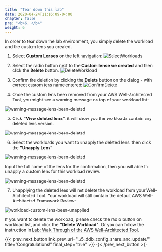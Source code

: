 ```yaml
---
title: "Tear down this lab"
date: 2020-04-24T11:16:09-04:00
chapter: false
pre: "<b>6. </b>"
weight: 6
---
```


In order to tear down the lab environment, you simply delete the workload and the custom lens you created.

1. Select **Custom Lenses** on the left navigation:
![SelectWorkloads](/watool/100_Custom_Lenses_on_WATool/images/6_0_select_custom_lenses.jpg)

2. Select the radio button next to the **Custom lense we created** and then click the **Delete** button.
![DeleteWorkload](/watool/100_Custom_Lenses_on_WATool/images/6_0_select_custom_lens_to_delete.jpg)

3. Confirm the deletion by clicking the **Delete** button on the dialog - with correct custom lens name entered:
![ConfirmDelete](/watool/100_Custom_Lenses_on_WATool/images/6_0_delete_custom_lens_confirm.jpg)

4. Once the custom lens been removed from your AWS Well-Architected Tool, you might see a warning message on top of your workload list:

![warning-message-lens-been-deleted](/watool/100_Custom_Lenses_on_WATool/images/6_1_warning_msg_lens_version_deleted.png) 

5. Click **"View deleted lens"**, it will show you the workloads contain any deleted lens version. 

![warning-message-lens-been-deleted](/watool/100_Custom_Lenses_on_WATool/images/6_2_workload_list_lens_version_deleted.png) 

6. Select the workloads you want to unapply the deleted lens, then click the **"Unapply Lens"**

![warning-message-lens-been-deleted](/watool/100_Custom_Lenses_on_WATool/images/6_3_unapply_deleted_lens_from_workload.png)

Input the full name of the lens for the confirmation, then you will able to unapply a custom lens for this workload review. 

![warning-message-lens-been-deleted](/watool/100_Custom_Lenses_on_WATool/images/6_4_confirm_input_full_lens_name.png)

7. Unapplying the deleted lens will not delete the workload from your Well-Architected Tool. Your workload will still contain the default AWS Well-Architected Framework Review:

![workload-custom-lens-been-unapplied](/watool/100_Custom_Lenses_on_WATool/images/6_5_workload_custom_lens_unapplied.png)

If you want to delete the workload, please check the radio button on workload list, and click the **"Delete Workload"**. Or you can follow the instruction in [Lab: Walk Through of the AWS Well-Architected Tool](../../../100_labs/100_walkthrough_of_the_well-architected_tool/6_tear_down/). 

{{< prev_next_button link_prev_url="../5_ddb_config_share_and_update/"  title="Congratulations!" final_step="true" >}}
{{< /prev_next_button >}}
